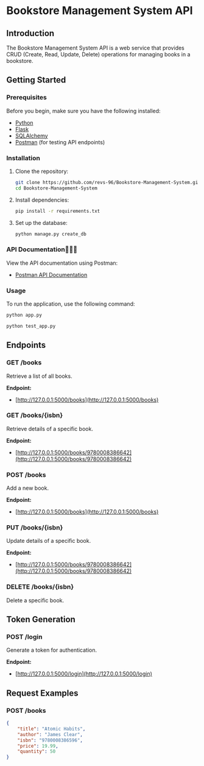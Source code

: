 # Bookstore Management System API

## Introduction

The Bookstore Management System API is a web service that provides CRUD (Create, Read, Update, Delete) operations for managing books in a bookstore.

## Getting Started

### Prerequisites

Before you begin, make sure you have the following installed:

- [Python](https://www.python.org/) 
- [Flask](https://pypi.org/project/Flask/) 
- [SQLAlchemy](https://pypi.org/project/SQLAlchemy/) 
- [Postman](https://www.postman.com/) (for testing API endpoints)

### Installation

1. Clone the repository:

    ```bash
    git clone https://github.com/revs-96/Bookstore-Management-System.git
    cd Bookstore-Management-System
    ```

2. Install dependencies:

    ```bash
    pip install -r requirements.txt
    ```

3. Set up the database:

    ```bash
    python manage.py create_db
    ```
### API Documentation🔴🔴🔴

View the API documentation using Postman:

- [Postman API Documentation](https://documenter.getpostman.com/view/27921547/2s9YypFNsD)

### Usage

To run the application, use the following command:


```bash
python app.py
```
```bash
python test_app.py
```

## Endpoints

### GET /books
Retrieve a list of all books.

**Endpoint:**
- [http://127.0.0.1:5000/books](http://127.0.0.1:5000/books)

### GET /books/{isbn}
Retrieve details of a specific book.

**Endpoint:**
- [http://127.0.0.1:5000/books/9780008386642](http://127.0.0.1:5000/books/9780008386642)

### POST /books
Add a new book.

**Endpoint:**
- [http://127.0.0.1:5000/books](http://127.0.0.1:5000/books)

### PUT /books/{isbn}
Update details of a specific book.

**Endpoint:**
- [http://127.0.0.1:5000/books/9780008386642](http://127.0.0.1:5000/books/9780008386642)

### DELETE /books/{isbn}
Delete a specific book.

## Token Generation

### POST /login
Generate a token for authentication.

**Endpoint:**
- [http://127.0.0.1:5000/login](http://127.0.0.1:5000/login)

## Request Examples

### POST /books

```json
{
    "title": "Atomic Habits",
    "author": "James Clear",
    "isbn": "9780008386596",
    "price": 19.99,
    "quantity": 50
}
